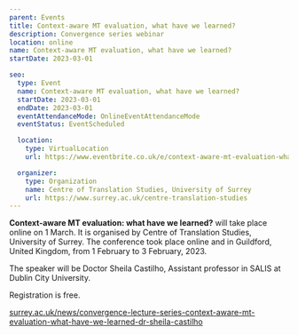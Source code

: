 ```yaml
---
parent: Events
title: Context-aware MT evaluation, what have we learned?
description: Convergence series webinar
location: online
name: Context-aware MT evaluation, what have we learned?
startDate: 2023-03-01

seo:
  type: Event
  name: Context-aware MT evaluation, what have we learned?
  startDate: 2023-03-01
  endDate: 2023-03-01
  eventAttendanceMode: OnlineEventAttendanceMode
  eventStatus: EventScheduled

  location:
    type: VirtualLocation
    url: https://www.eventbrite.co.uk/e/context-aware-mt-evaluation-what-have-we-learned-tickets-546179015137

  organizer:
    type: Organization
    name: Centre of Translation Studies, University of Surrey
    url: https://www.surrey.ac.uk/centre-translation-studies
---
```


**Context-aware MT evaluation: what have we learned?** will take place online on 1 March. It is organised by Centre of Translation Studies, University of Surrey.
The conference took place online and in Guildford, United Kingdom, from 1 February to 3 February, 2023.

The speaker will be Doctor Sheila Castilho, Assistant professor in SALIS at Dublin City University.

Registration is free.

[surrey.ac.uk/news/convergence-lecture-series-context-aware-mt-evaluation-what-have-we-learned-dr-sheila-castilho](https://www.surrey.ac.uk/news/convergence-lecture-series-context-aware-mt-evaluation-what-have-we-learned-dr-sheila-castilho)
